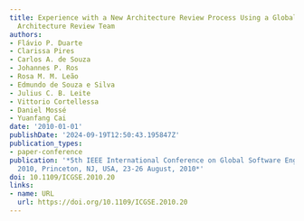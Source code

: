 ```yaml
---
title: Experience with a New Architecture Review Process Using a Globally Distributed
  Architecture Review Team
authors:
- Flávio P. Duarte
- Clarissa Pires
- Carlos A. de Souza
- Johannes P. Ros
- Rosa M. M. Leão
- Edmundo de Souza e Silva
- Julius C. B. Leite
- Vittorio Cortellessa
- Daniel Mossé
- Yuanfang Cai
date: '2010-01-01'
publishDate: '2024-09-19T12:50:43.195847Z'
publication_types:
- paper-conference
publication: '*5th IEEE International Conference on Global Software Engineering, ICGSE
  2010, Princeton, NJ, USA, 23-26 August, 2010*'
doi: 10.1109/ICGSE.2010.20
links:
- name: URL
  url: https://doi.org/10.1109/ICGSE.2010.20
---
```

